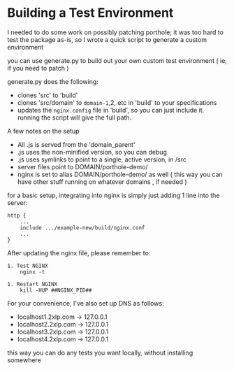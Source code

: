 # Building a Test Environment

I needed to do some work on possibly patching porthole; it was too hard to test the package as-is, so I wrote a quick script to generate a custom environment

you can use generate.py to build out your own custom test environment ( ie, if you need to patch )

generate.py does the following:

* clones 'src' to 'build'
* clones 'src/domain' to `domain-1`,2, etc  in 'build' to your specifications
* updates the `nginx.config` file in 'build', so you can just include it.  running the script will give the full path.

A few notes on the setup

* All .js is served from the 'domain_parent'
* .js uses the non-minified version, so you can debug
* .js uses symlinks to point to a single, active version, in /src
* server files point to DOMAIN/porthole-demo/
* nginx is set to alias DOMAIN/porthole-demo/ as well ( this way you can have other stuff running on whatever domains , if needed )


for a basic setup, integrating into nginx is simply just adding 1 line into the server:

	http {
		...
		include .../example-new/build/nginx.conf
		...
	}

After updating the nginx file, please remember to:

	1. Test NGINX
		nginx -t

	1. Restart NGINX
		kill -HUP ##NGINX_PID##


For your convenience, I've also set up DNS as follows:

* localhost1.2xlp.com -> 127.0.0.1
* localhost2.2xlp.com -> 127.0.0.1
* localhost3.2xlp.com -> 127.0.0.1
* localhost4.2xlp.com -> 127.0.0.1

this way you can do any tests you want locally, without installing somewhere
